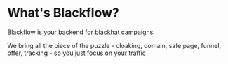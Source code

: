 # What's Blackflow?

Blackflow is your<u> backend for blackhat campaigns. </u>

We bring all the piece of the puzzle - cloaking, domain, safe page, funnel, offer, tracking - so you <u>just focus on your traffic</u>
